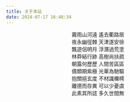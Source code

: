 ```yaml
---
title: 关于本站
date: 2024-07-17 16:48:34
---
```

<!-- 
> **⣿⡿⠿⢿⠛⠿⠿⣿⠛⡿⠛⡿⠿⢿⣿⣿⣿⣿⣿⣿⣿⣿⣿⣿⣿⣿⣿⣿⣿⣿⣿⣿⣿⣿⣿⣿⣿⣿⣿⣿⣿⣿⣿⣿⣿⣿⣿⣿⣿⣿**
> **⣿⡏⠃⣀⡔⢒⣠⣟⠓⡇⢸⡇⡆⢸⣿⣿⡏⢹⣧⣌⠙⠻⣿⣿⣿⣿⣿⣿⣿⣿⣿⣿⣿⣿⣿⣿⣿⣿⣿⣿⣿⣿⣿⣿⣿⣿⣿⣿⣿⣿**
> **⣿⡟⡀⡻⠃⡘⢿⣿⠇⢧⣠⡇⣁⣸⣿⣿⡿⢿⡟⢋⣡⣴⣿⣿⣿⣿⣿⣿⣿⣿⣿⣿⣿⣿⣿⣿⣿⣿⣿⣿⣿⣿⣿⣿⣿⣿⣿⣿⣿⣿**
> **⣿⣷⣿⣦⣾⣿⣶⣿⣶⣶⣤⣤⣤⣼⣿⣿⣷⣾⣷⣿⣿⣿⣿⣿⣿⣿⣿⣿⣿⣿⣿⣿⣿⣿⣿⣿⣿⣿⣿⣿⣿⣿⣿⣿⣿⣿⣿⣿⣿⣿**
> **⣿⣿⢿⠿⣿⠿⣿⣿⣿⣿⣿⣿⣿⣿⣿⣿⣿⣿⣿⣿⣿⣿⣿⣿⣿⣿⣿⣿⣿⣿⣿⣿⣿⣿⣿⣿⣿⣿⣿⣿⣿⣿⣿⣿⣿⣿⣿⣿⣿⣿**
> **⣿⡖⠐⠀⠺⠨⡍⣿⣆⡅⢠⡇⡄⢸⣿⣿⡿⢿⣏⠛⢿⣿⣿⣿⣿⣿⣿⣿⣿⣿⣿⣿⣿⣿⣿⣿⣿⣿⣿⣿⣿⣿⣿⣿⣿⣿⣿⣿⣿⣿**
> **⣿⠃⠭⠩⢽⠁⢳⣷⡄⡇⠘⡇⠃⢸⣿⣿⣷⣾⣿⠷⠂⣀⣿⣿⣿⣿⣿⣿⣿⣿⣿⣿⣿⣿⣿⣿⣿⣿⣿⣿⣿⣿⣿⣿⣿⣿⣿⣿⣿⣿**
> **⣿⡇⣚⣐⣋⣴⣈⣯⣡⣉⣚⣓⣒⣻⣿⣿⣇⣸⣧⣴⣾⣿⣿⣿⣿⣿⣿⣿⣿⣿⣿⣿⣿⣿⣿⣿⣿⣿⣿⣿⣿⣿⣿⣿⣿⣿⣿⣿⣿⣿**
> **⣿⣿⣿⣿⣿⣿⣿⣿⣿⣿⣿⣿⣿⣿⣿⣿⣿⣿⣿⣿⣿⣿⣿⣿⣿⣿⣿⣿⣿⣿⣿⣿⣿⣿⣿⣿⣿⣿⣿⣿⣿⣿⣿⣿⣿⣿⣿⣿⣿⣿**
> **⣿⠛⣿⣿⠛⢻⣿⠟⣻⠛⠛⠛⢻⡟⢻⣿⣿⣿⠟⠛⠛⢿⣿⡿⠛⠛⠿⣿⠛⢻⣿⣿⡟⠛⣿⠛⠛⠛⢻⣿⣿⣿⣿⠿⣿⣿⣿⣿⣿⣿**
> **⣿⡆⠸⠇⢠⠘⡟⢀⣿⠀⠛⠛⢻⡇⢸⣿⣿⡏⢠⣾⣷⣶⡟⢠⣾⣷⡄⢹⠀⢀⠹⠏⠀⠀⣿⠀⠛⠛⣿⣿⣿⣉⣹⣦⣌⠉⢻⣿⣿⣿**
> **⣿⣷⠀⢀⣿⡆⠀⣼⣿⠀⠿⠿⢿⡇⠸⠿⠿⣷⡈⠻⠟⢙⣷⡀⠻⠟⠁⣼⠀⢸⣦⣴⡇⠀⣿⠀⠿⠿⢿⣿⣿⠛⢻⢉⣡⣴⣾⣿⣿⣿**
> **⣿⣿⣿⣿⣿⣿⣿⣿⣿⣿⣿⣿⣿⣿⣿⣿⣿⣿⣿⣷⣾⣿⣿⣿⣷⣾⣿⣿⣿⣿⣿⣿⣿⣿⣿⣿⣿⣿⣿⣿⣿⣿⣿⣿⣿⣿⣿⣿⣿⣿**
> **⣿⣿⣿⣿⣿⣿⣿⣿⣿⣿⣿⣿⣿⣿⣿⣿⣿⣿⣿⣿⣿⣿⣿⣿⣿⣿⣿⣿⣿⣿⣿⣿⣿⣿⣿⣿⣿⣿⣿⣿⣿⣿⣿⣿⣿⣿⣿⣿⣿⣿** -->

<!-- ![welcome!](/public_assets/images/marisa.png) -->

<!-- <br /> -->
<!-- <br /> -->

<p style="text-align:center">
霧雨山河遠 遙去衢路居 <br />
夜永幽徑棘 天津遂安徐 <br />
飄遊侶明月 浮潛過荒塗 <br />
林莽結行跡 高樹尚扶疏 <br />
朝露何歷歷 人間苦區區 <br />
儔類期紫極 光華為馳驅 <br />
抱關挹玄度 不材識櫟樗 <br />
離德而存異 可以少憂虞 <br />
此素其所誌 多久世間無 <br />
</p>



